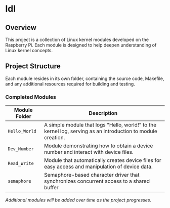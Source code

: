 # ldl

## Overview
This project is a collection of Linux kernel modules developed on the Raspberry Pi. Each module is designed to help deepen understanding of Linux kernel concepts.

## Project Structure
Each module resides in its own folder, containing the source code, Makefile, and any additional resources required for building and testing.

### Completed Modules
| Module Folder                 | Description                                                                                     |
|-------------------------------|-------------------------------------------------------------------------------------------------|
| `Hello_World`                 | A simple module that logs "Hello, world!" to the kernel log, serving as an introduction to module creation. |
| `Dev_Number`                  | Module demonstrating how to obtain a device number and interact with device files.              |
| `Read_Write`                  | Module that automatically creates device files for easy access and manipulation of device data. |
| `semaphore`                   | Semaphore-based character driver that synchronizes concurrent access to a shared buffer         |

*Additional modules will be added over time as the project progresses.*
